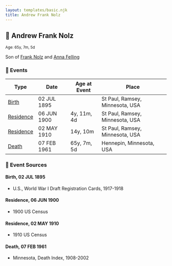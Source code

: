 ```yaml
---
layout: templates/basic.njk
title: Andrew Frank Nolz
---
```

## 🔵 Andrew Frank Nolz
<small>Age: 65y, 7m, 5d</small>

Son of [Frank Nolz](/people/6/61628928) and [Anna Felling](/people/1/1735561)

### 📆 Events

Type | Date | Age at Event | Place
------ | ------ | ------ | ------
[Birth](#event-event-2) | 02 JUL 1895 |  | St Paul, Ramsey, Minnesota, USA
[Residence](#event-event-0) | 06 JUN 1900 | 4y, 11m, 4d | St Paul, Ramsey, Minnesota, USA
[Residence](#event-event-1) | 02 MAY 1910 | 14y, 10m | St Paul, Ramsey, Minnesota, USA
[Death](#event-event-5) | 07 FEB 1961 | 65y, 7m, 5d | Hennepin, Minnesota, USA

### 📰 Event Sources

#### <a id="event-event-2"></a> Birth, 02 JUL 1895
* U.S., World War I Draft Registration Cards, 1917-1918

#### <a id="event-event-0"></a> Residence, 06 JUN 1900
* 1900 US Census

#### <a id="event-event-1"></a> Residence, 02 MAY 1910
* 1910 US Census

#### <a id="event-event-5"></a> Death, 07 FEB 1961
* Minnesota, Death Index, 1908-2002